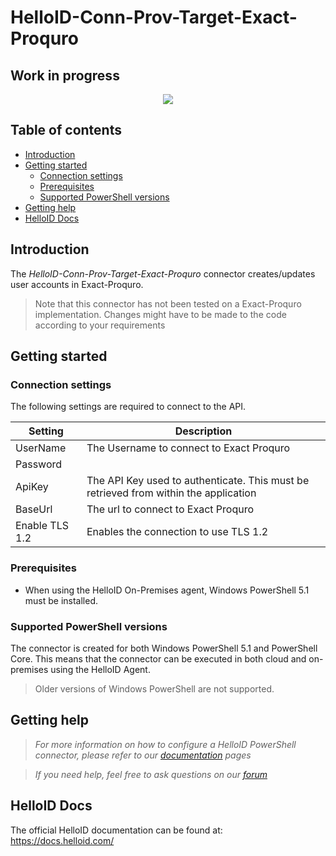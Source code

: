 # HelloID-Conn-Prov-Target-Exact-Proquro

## Work in progress

<p align="center">
  <img src="https://www.exact.com/images/logo/partner/logo-proquro.jpg">
</p>

## Table of contents

- [Introduction](#Introduction)
- [Getting started](#Getting-started)
  + [Connection settings](#Connection-settings)
  + [Prerequisites](#Prerequisites)
  + [Supported PowerShell versions](#Supported-PowerShell-versions)
- [Getting help](#Getting-help)
- [HelloID Docs](#HelloID-Docs)

## Introduction

The _HelloID-Conn-Prov-Target-Exact-Proquro_ connector creates/updates user accounts in Exact-Proquro.

> Note that this connector has not been tested on a Exact-Proquro implementation. Changes might have to be made to the code according to your requirements

## Getting started

### Connection settings

The following settings are required to connect to the API.

| Setting     | Description |
| ------------ | ----------- |
| UserName | The Username to connect to Exact Proquro |
| Password |  |
| ApiKey | The API Key used to authenticate. This must be retrieved from within the application |
| BaseUrl | The url to connect to Exact Proquro |
| Enable TLS 1.2 | Enables the connection to use TLS 1.2 |

### Prerequisites

- When using the HelloID On-Premises agent, Windows PowerShell 5.1 must be installed.

### Supported PowerShell versions

The connector is created for both Windows PowerShell 5.1 and PowerShell Core. This means that the connector can be executed in both cloud and on-premises using the HelloID Agent.

> Older versions of Windows PowerShell are not supported.

## Getting help

> _For more information on how to configure a HelloID PowerShell connector, please refer to our [documentation](https://docs.helloid.com/hc/en-us/articles/360012518799-How-to-add-a-target-system) pages_

> _If you need help, feel free to ask questions on our [forum](https://forum.helloid.com)_

## HelloID Docs

The official HelloID documentation can be found at: https://docs.helloid.com/
